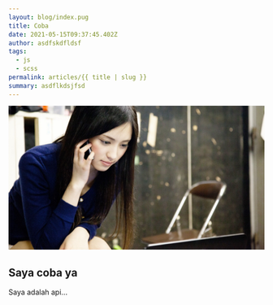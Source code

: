 ```yaml
---
layout: blog/index.pug
title: Coba
date: 2021-05-15T09:37:45.402Z
author: asdfskdfldsf
tags:
  - js
  - scss
permalink: articles/{{ title | slug }}
summary: asdflkdsjfsd
---
```

![coba](/images/uploads/erika.jpg "cba")

## Saya coba ya

Saya adalah api...